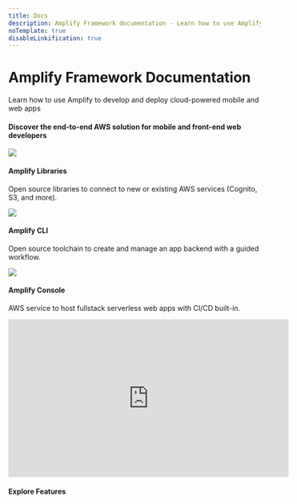 ```yaml
---
title: Docs
description: Amplify Framework documentation - Learn how to use Amplify to develop and deploy cloud-powered mobile and web apps.
noTemplate: true
disableLinkification: true
---
```


<docs-hero>
  <h1 slot="heading" class="font-weight-300">
    Amplify Framework Documentation
  </h1>
  <p slot="subheading" class="font-weight-300">
    Learn how to use Amplify to develop and deploy cloud-powered mobile
    and web apps
  </p>

  <docs-landing-hero-cta slot="cta" />
</docs-hero>
<docs-container
  class="background-color-off-white"
  inner-class="padding-top-lg padding-bottom-lg padding-horizontal-md">
  <h4 class="text-align-center">Discover the end-to-end AWS solution for mobile and front-end web developers</h4>
  <amplify-responsive-grid columns="2" class="margin-top-lg">
    <amplify-responsive-grid columns="1">
      <docs-card url="~/lib/lib.md" class="border-radius">
        <img slot="graphic" src="~/assets/lib.png" />
        <h4 slot="heading">Amplify Libraries</h4>
        <p slot="description">
          Open source libraries to connect to new or existing AWS services (Cognito, S3, and more).
        </p>
      </docs-card>
      <docs-card url="~/cli/cli.md" class="border-radius">
        <img slot="graphic" src="~/assets/cli.png" />
        <h4 slot="heading">Amplify CLI</h4>
        <p slot="description">
        Open source toolchain to create and manage an app backend with a guided workflow.
        </p>
      </docs-card>
      <docs-card external url="https://docs.aws.amazon.com/amplify/latest/userguide/welcome.html" class="border-radius" container-tag="amplify-external-link">
        <img slot="graphic" src="~/assets/console.png" />
        <h4 slot="heading">Amplify Console</h4>
        <p slot="description">
          AWS service to host fullstack serverless web apps with CI/CD built-in.
        </p>
      </docs-card>
    </amplify-responsive-grid>
    <iframe class="padding-horizontal-md align-self-center" width="560" height="315" src="https://www.youtube-nocookie.com/embed/-Vm-4BbY58Y" frameborder="0" allow="accelerometer; autoplay; clipboard-write; encrypted-media; gyroscope; picture-in-picture" allowfullscreen></iframe>
  </amplify-responsive-grid>
</docs-container>
<docs-container
  class="background-color-off-white"
  inner-class="padding-bottom-lg padding-top-lg padding-horizontal-md"
>
  <h4 class="text-align-center">Explore Features</h4>
  <inline-fragment src="~/fragments/features-grid.md"></inline-fragment>
</docs-container>
<docs-link-banner></docs-link-banner>
<docs-footer></docs-footer>
